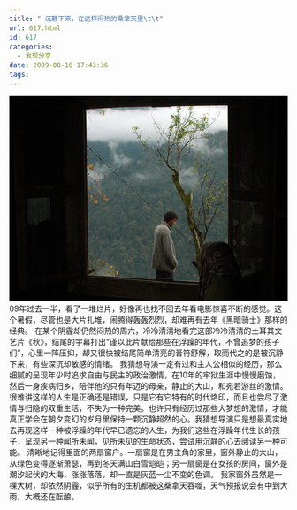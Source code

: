 ```yaml
---
title: " 沉静下来，在这样闷热的桑拿天里\t\t"
url: 617.html
id: 617
categories:
  - 发现分享
date: 2009-08-16 17:43:36
tags:
---
```


![Sonbahar](../../images//2009/08/e7a78b-sonbahar.jpg "Sonbahar") 09年过去一半，看了一堆烂片，好像再也找不回去年看电影惊喜不断的感觉。这个暑假，尽管也是大片扎堆，闹腾得轰轰烈烈，却难再有去年《黑暗骑士》那样的经典。 在某个阴霾却仍然闷热的周六，冷冷清清地看完这部冷冷清清的土耳其文艺片《秋》，结尾的字幕打出“谨以此片献给那些在浮躁的年代，不曾追梦的孩子们”，心里一阵压抑，却又很快被结尾简单清亮的音符舒解，取而代之的是被沉静下来，有些深沉却敏感的情绪。 我猜想导演一定有过和主人公相似的经历，那么细腻的呈现年少时追求自由与民主的政治激情，在10年的牢狱生涯中慢慢磨蚀，然后一身疾病归乡，陪伴他的只有年迈的母亲，静止的大山，和宛若游丝的激情。很难讲这样的人生是正确还是错误，只是它有它特有的时代烙印，而且也尝尽了激情与归隐的双重生活，不失为一种完美。也许只有经历过那些大梦想的激情，才能真正学会在朝夕变幻的岁月里保持一颗沉静超然的心。我猜想导演只是想最真实地去再现这样一种被浮躁的年代早已遗忘的人生，为我们这些在浮躁年代生长的孩子，呈现另一种闻所未闻，见所未见的生命状态，尝试用沉静的心去阅读另一种可能。 清晰地记得里面的两扇窗户。一扇窗是在男主角的家里，窗外静止的大山，从绿色变得逐渐萧瑟，再到冬天满山白雪皑皑；另一扇窗是在女孩的房间，窗外是潮汐起伏的大海，涨涨落落，却一直是灰蓝一尘不变的色调。 我家窗外虽然是一棵大树，却依然阴霾，似乎所有的生机都被这桑拿天吞噬，天气预报说会有中到大雨，大概还在酝酿。